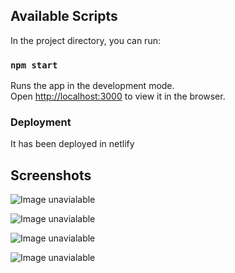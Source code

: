 
## Available Scripts

In the project directory, you can run:

### `npm start`

Runs the app in the development mode.<br />
Open [http://localhost:3000](http://localhost:3000) to view it in the browser.

### Deployment

It has been deployed in netlify

## Screenshots


![Image unavialable](https://github.com/jeejo13/corona-tracker-app-react/blob/master/Screenshot/Screenshot%20(276).png)

![Image unavialable](https://github.com/jeejo13/corona-tracker-app-react/blob/master/Screenshot/Screenshot%20(277).png)

![Image unavialable](https://github.com/jeejo13/corona-tracker-app-react/blob/master/Screenshot/Screenshot%20(278).png)

![Image unavialable](https://github.com/jeejo13/corona-tracker-app-react/blob/master/Screenshot/Screenshot%20(279).png)
